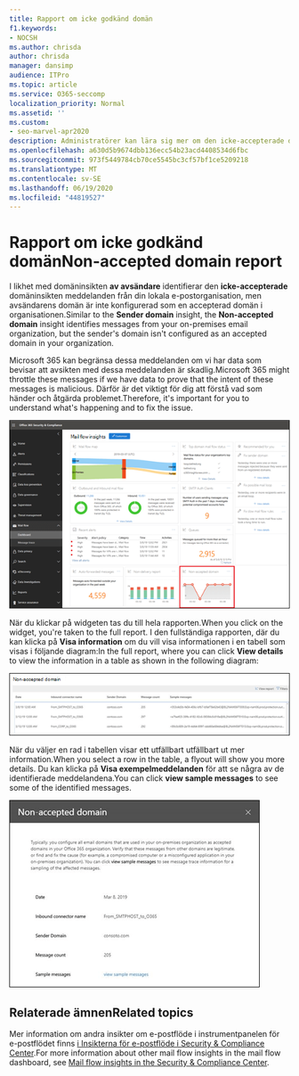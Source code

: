 ```yaml
---
title: Rapport om icke godkänd domän
f1.keywords:
- NOCSH
ms.author: chrisda
author: chrisda
manager: dansimp
audience: ITPro
ms.topic: article
ms.service: O365-seccomp
localization_priority: Normal
ms.assetid: ''
ms.custom:
- seo-marvel-apr2020
description: Administratörer kan lära sig mer om den icke-accepterade domänrapporten i instrumentpanelen för e-postflödet i Security & Compliance Center.
ms.openlocfilehash: a630d5b9674dbb136ecc54b23acd4408534d6fbc
ms.sourcegitcommit: 973f5449784cb70ce5545bc3cf57bf1ce5209218
ms.translationtype: MT
ms.contentlocale: sv-SE
ms.lasthandoff: 06/19/2020
ms.locfileid: "44819527"
---
```

# <a name="non-accepted-domain-report"></a><span data-ttu-id="45800-103">Rapport om icke godkänd domän</span><span class="sxs-lookup"><span data-stu-id="45800-103">Non-accepted domain report</span></span>

<span data-ttu-id="45800-104">I likhet med domäninsikten **av avsändare** identifierar den **icke-accepterade** domäninsikten meddelanden från din lokala e-postorganisation, men avsändarens domän är inte konfigurerad som en accepterad domän i organisationen.</span><span class="sxs-lookup"><span data-stu-id="45800-104">Similar to the **Sender domain** insight, the **Non-accepted domain** insight identifies messages from your on-premises email organization, but the sender's domain isn't configured as an accepted domain in your organization.</span></span>

<span data-ttu-id="45800-105">Microsoft 365 kan begränsa dessa meddelanden om vi har data som bevisar att avsikten med dessa meddelanden är skadlig.</span><span class="sxs-lookup"><span data-stu-id="45800-105">Microsoft 365 might throttle these messages if we have data to prove that the intent of these messages is malicious.</span></span> <span data-ttu-id="45800-106">Därför är det viktigt för dig att förstå vad som händer och åtgärda problemet.</span><span class="sxs-lookup"><span data-stu-id="45800-106">Therefore, it's important for you to understand what's happening and to fix the issue.</span></span>

![Domänrapporten som inte accepteras i instrumentpanelen för e-postflödet i Security & Compliance Center](../../media/non-accepted-domain-report-selected.png)

<span data-ttu-id="45800-108">När du klickar på widgeten tas du till hela rapporten.</span><span class="sxs-lookup"><span data-stu-id="45800-108">When you click on the widget, you're taken to the full report.</span></span> <span data-ttu-id="45800-109">I den fullständiga rapporten, där du kan klicka på **Visa information** om du vill visa informationen i en tabell som visas i följande diagram:</span><span class="sxs-lookup"><span data-stu-id="45800-109">In the full report, where you can click **View details** to view the information in a table as shown in the following diagram:</span></span>

![Visa informationstabell i den icke godkända domänrapporten](../../media/non-accepted-domain-report-view-details.png)

<span data-ttu-id="45800-111">När du väljer en rad i tabellen visar ett utfällbart utfällbart ut mer information.</span><span class="sxs-lookup"><span data-stu-id="45800-111">When you select a row in the table, a flyout will show you more details.</span></span> <span data-ttu-id="45800-112">Du kan klicka på **Visa exempelmeddelanden** för att se några av de identifierade meddelandena.</span><span class="sxs-lookup"><span data-stu-id="45800-112">You can click **view sample messages** to see some of the identified messages.</span></span>

![Markera en rad i informationstabellen i domänrapporten ej accepterad](../../media/non-accepted-domain-report-select-row-in-table.png)

## <a name="related-topics"></a><span data-ttu-id="45800-114">Relaterade ämnen</span><span class="sxs-lookup"><span data-stu-id="45800-114">Related topics</span></span>

<span data-ttu-id="45800-115">Mer information om andra insikter om e-postflöde i instrumentpanelen för e-postflödet finns [i Insikterna för e-postflöde i Security & Compliance Center](mail-flow-insights-v2.md).</span><span class="sxs-lookup"><span data-stu-id="45800-115">For more information about other mail flow insights in the mail flow dashboard, see [Mail flow insights in the Security & Compliance Center](mail-flow-insights-v2.md).</span></span>
